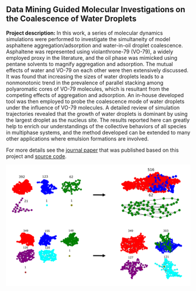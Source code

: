 ## Data Mining Guided Molecular Investigations on the Coalescence of Water Droplets

**Project description:** In this work, a series of molecular dynamics simulations were performed to investigate the simultaneity of model asphaltene aggregation/adsorption and water-in-oil droplet coalescence. Asphaltene was represented using violanthrone-79 (VO-79), a widely employed proxy in the literature, and the oil phase was mimicked using pentane solvents to magnify aggregation and adsorption. The mutual effects of water and VO-79 on each other were then extensively discussed. It was found that increasing the sizes of water droplets leads to a nonmonotonic trend in the prevalence of parallel stacking among polyaromatic cores of VO-79 molecules, which is resultant from the competing effects of aggregation and adsorption. An in-house developed tool was then employed to probe the coalescence mode of water droplets under the influence of VO-79 molecules. A detailed review of simulation trajectories revealed that the growth of water droplets is dominant by using the largest droplet as the nucleus site. The results reported here can greatly help to enrich our understandings of the collective behaviors of all species in multiphase systems, and the method developed can be extended to many other applications where emulsion formations are involved.


For more details see the [journal paper](https://pubs.acs.org/doi/abs/10.1021/acs.energyfuels.1c03358) that was published based on this project and [source code](https://github.com/fjavadi/Pose-and-Appearance-Disentanglement).

<img src="images/pap.png?raw=true">

